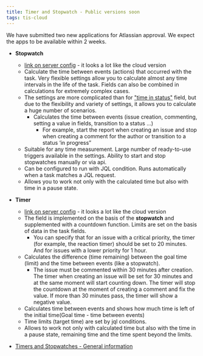 ```yaml
---
title: Timer and Stopwatch - Public versions soon
tags: tis-cloud
---
```


We have submitted two new applications for Atlassian approval. We expect the apps to be available within 2 weeks.

* **Stopwatch** 
  * [link on server config](https://jibrok.com/docs/time-in-status/stopwatch-configs/) - it looks a lot like the cloud version
  * Calculate the time between events (actions) that occurred with the task. Very flexible settings allow you to calculate almost any time intervals in the life of the task. Fields can also be combined in calculations for extremely complex cases.
  * The settings are more complicated than for ["time in status"](https://jibrok.com/docs/tis-cloud/overview/) field, but due to the flexibility and variety of settings, it allows you to calculate a huge number of scenarios.
    * Calculates the time between events (issue creation, commenting, setting a value in fields, transition to a status …)
        * For example, start the report when creating an issue and stop when creating a comment for the author or transition to a status ‘in progress”
  * Suitable for any time measurement. Large number of ready-to-use triggers available in the settings. Ability to start and stop stopwatches manually or via api.
  * Can be configured to run with JQL condition. Runs automatically when a task matches a JQL request.
  * Allows you to work not only with the calculated time but also with time in a pause state.

* **Timer** 
  * [link on server config](https://jibrok.com/docs/time-in-status/timer-configs/) - it looks a lot like the cloud version
  * The field is implemented on the basis of the **stopwatch** and supplemented with a countdown function.
    Limits are set on the basis of data in the task fields.
    * You can specify that for an issue with a critical priority, the timer (for example, the reaction timer) should be set to 20 minutes. And for issues with a lower priority for 1 hour.
  * Calculates the difference (time remaining) between the goal time (limit) and the time between events (like a stopwatch).
    * The issue must be commented within 30 minutes after creation. The timer when creating an issue will be set for 30 minutes and at the same moment will start counting down. The timer will stop the countdown at the moment of creating a comment and fix the value. If more than 30 minutes pass, the timer will show a negative value.
  * Calculates time between events and shows how much time is left of the initial time(Goal time - time between events)
  * Time limits (target time) are set by jql conditions.
  * Allows to work not only with calculated time but also with the time in a pause state, remaining time and the time spent beyond the limits.

* [Timers and Stopwatches - General information](https://jibrok.com/docs/time-in-status/timers-and-stopwatches-general-information/)
